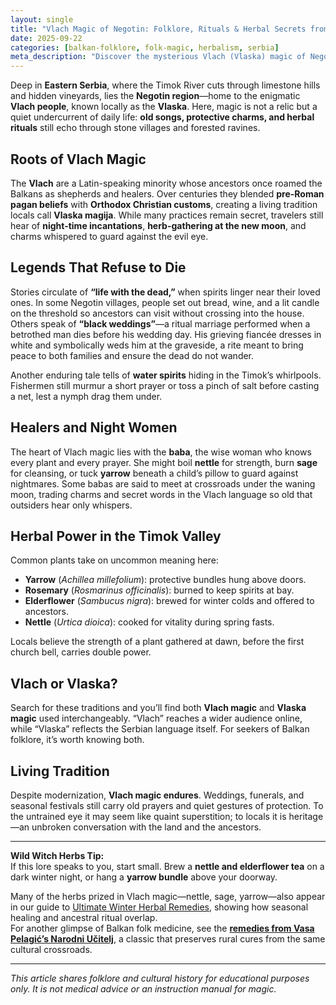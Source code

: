 ```yaml
---
layout: single
title: "Vlach Magic of Negotin: Folklore, Rituals & Herbal Secrets from Eastern Serbia"
date: 2025-09-22
categories: [balkan-folklore, folk-magic, herbalism, serbia]
meta_description: "Discover the mysterious Vlach (Vlaska) magic of Negotin, Serbia—ancient rituals, true legends, protective herbs, and timeless Balkan folklore."
---
```


Deep in **Eastern Serbia**, where the Timok River cuts through limestone hills and hidden vineyards, lies the **Negotin region**—home to the enigmatic **Vlach people**, known locally as the **Vlaska**. Here, magic is not a relic but a quiet undercurrent of daily life: **old songs, protective charms, and herbal rituals** still echo through stone villages and forested ravines.

## Roots of Vlach Magic

The **Vlach** are a Latin-speaking minority whose ancestors once roamed the Balkans as shepherds and healers. Over centuries they blended **pre-Roman pagan beliefs** with **Orthodox Christian customs**, creating a living tradition locals call **Vlaska magija**. While many practices remain secret, travelers still hear of **night-time incantations**, **herb-gathering at the new moon**, and charms whispered to guard against the evil eye.

## Legends That Refuse to Die

Stories circulate of **“life with the dead,”** when spirits linger near their loved ones. In some Negotin villages, people set out bread, wine, and a lit candle on the threshold so ancestors can visit without crossing into the house. Others speak of **“black weddings”**—a ritual marriage performed when a betrothed man dies before his wedding day. His grieving fiancée dresses in white and symbolically weds him at the graveside, a rite meant to bring peace to both families and ensure the dead do not wander.

Another enduring tale tells of **water spirits** hiding in the Timok’s whirlpools. Fishermen still murmur a short prayer or toss a pinch of salt before casting a net, lest a nymph drag them under.

## Healers and Night Women

The heart of Vlach magic lies with the **baba**, the wise woman who knows every plant and every prayer. She might boil **nettle** for strength, burn **sage** for cleansing, or tuck **yarrow** beneath a child’s pillow to guard against nightmares. Some babas are said to meet at crossroads under the waning moon, trading charms and secret words in the Vlach language so old that outsiders hear only whispers.

## Herbal Power in the Timok Valley

Common plants take on uncommon meaning here:

* **Yarrow** (*Achillea millefolium*): protective bundles hung above doors.  
* **Rosemary** (*Rosmarinus officinalis*): burned to keep spirits at bay.  
* **Elderflower** (*Sambucus nigra*): brewed for winter colds and offered to ancestors.  
* **Nettle** (*Urtica dioica*): cooked for vitality during spring fasts.  

Locals believe the strength of a plant gathered at dawn, before the first church bell, carries double power.

## Vlach or Vlaska?

Search for these traditions and you’ll find both **Vlach magic** and **Vlaska magic** used interchangeably. “Vlach” reaches a wider audience online, while “Vlaska” reflects the Serbian language itself. For seekers of Balkan folklore, it’s worth knowing both.

## Living Tradition

Despite modernization, **Vlach magic endures**. Weddings, funerals, and seasonal festivals still carry old prayers and quiet gestures of protection. To the untrained eye it may seem like quaint superstition; to locals it is heritage—an unbroken conversation with the land and the ancestors.

---

**Wild Witch Herbs Tip:**  
If this lore speaks to you, start small. Brew a **nettle and elderflower tea** on a dark winter night, or hang a **yarrow bundle** above your doorway.

Many of the herbs prized in Vlach magic—nettle, sage, yarrow—also appear in our guide to [Ultimate Winter Herbal Remedies](/winter-herbal-remedies-cold-prevention/), showing how seasonal healing and ancestral ritual overlap.  
For another glimpse of Balkan folk medicine, see the **[remedies from Vasa Pelagić’s Narodni Učitelj](pelagic-narodni-ucitelj-balkan-remedies)**, a classic that preserves rural cures from the same cultural crossroads.


---

*This article shares folklore and cultural history for educational purposes only. It is not medical advice or an instruction manual for magic.*
